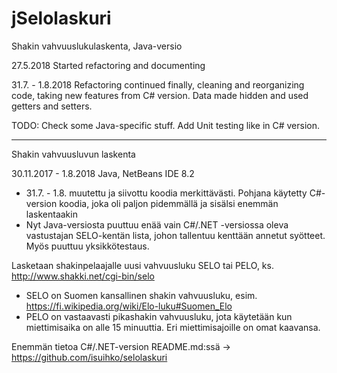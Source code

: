 # jSelolaskuri
Shakin vahvuuslukulaskenta, Java-versio

27.5.2018 Started refactoring and documenting

31.7. - 1.8.2018 Refactoring continued finally, cleaning and reorganizing code, taking new features from C# version. Data made hidden and used getters and setters.

TODO: Check some Java-specific stuff. Add Unit testing like in C# version.

------

Shakin vahvuusluvun laskenta

30.11.2017 - 1.8.2018 Java, NetBeans IDE 8.2

- 31.7. - 1.8. muutettu ja siivottu koodia merkittävästi. Pohjana käytetty C#-version koodia, joka oli paljon pidemmällä ja sisälsi  enemmän laskentaakin
- Nyt Java-versiosta puuttuu enää vain C#/.NET -versiossa oleva vastustajan SELO-kentän lista, johon tallentuu kenttään annetut syötteet. Myös puuttuu yksikkötestaus.

Lasketaan shakinpelaajalle uusi vahvuusluku SELO tai PELO, ks. http://www.shakki.net/cgi-bin/selo
- SELO on Suomen kansallinen shakin vahvuusluku, esim. https://fi.wikipedia.org/wiki/Elo-luku#Suomen_Elo
- PELO on vastaavasti pikashakin vahvuusluku, jota käytetään kun miettimisaika on alle 15 minuuttia. Eri miettimisajoille on omat kaavansa.

Enemmän tietoa C#/.NET-version README.md:ssä -> https://github.com/isuihko/selolaskuri
